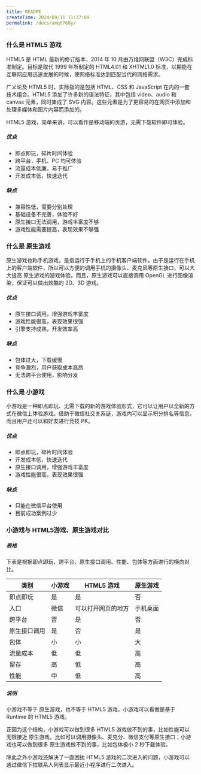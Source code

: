 ```yaml
---
title: README
createTime: 2024/09/11 11:37:09
permalink: /docs/amqt760y/
---
```


### 什么是 HTML5 游戏

HTML5 是 HTML 最新的修订版本，2014 年 10 月由万维网联盟（W3C）完成标准制定。目标是取代 1999 年所制定的 HTML4.01 和 XHTML1.0 标准，以期能在互联网应用迅速发展的时候，使网络标准达到匹配当代的网络需求。

广义论及 HTML5 时，实际指的是包括 HTML、CSS 和 JavaScript 在内的一套技术组合。HTML5 添加了许多新的语法特征，其中包括 video、audio 和 canvas 元素，同时集成了 SVG 内容。这些元素是为了更容易的在网页中添加和处理多媒体和图片内容而添加的。

HTML5 游戏，简单来讲，可以看作是移动端的页游，无需下载软件即可体验。

##### 优点

* 即点即玩，碎片时间体验
* 跨平台，手机、PC 均可体验
* 流量成本低廉，易于推广
* 开发成本低，快速迭代

##### 缺点

* 兼容性低，需要分别处理
* 基础设备不完善，体验不好
* 原生接口无法调用，游戏丰富度不够
* 游戏性能需要提高，表现效果不够强


### 什么是 原生游戏

原生游戏也称手机游戏，是指运行于手机上的手机客户端软件。由于是运行在手机上的客户端软件，所以可以方便的调用手机的摄像头、麦克风等原生接口，可以大大提高 原生游戏的游戏体验。而且，原生游戏可以直接调用 OpenGL 进行图像渲染，保证可以做出炫酷的 2D、3D 游戏。

##### 优点

* 原生接口调用，增强游戏丰富度
* 游戏性能很高，表现效果很强
* 引擎支持成熟，开发效率高

##### 缺点

* 包体过大，下载缓慢
* 竞争激烈，用户获取成本高昂
* 无法跨平台使用，影响分发


### 什么是 小游戏

小游戏是一种即点即玩、无需下载的新的游戏体验形式，它可以让用户以全新的方式在微信上体验游戏。借助于微信社交关系链，游戏内可以显示积分排名等信息，而且用户还可以和好友进行竞技 PK。

##### 优点

* 即点即玩，碎片时间体验
* 开发成本低，快速迭代
* 原生接口调用，增强游戏丰富度
* 游戏性能很高，表现效果很强

##### 缺点

* 只能在微信平台使用
* 目前成功案例过少


### 小游戏与 HTML5游戏、原生游戏对比

##### 表格

下表是根据即点即玩、跨平台、原生接口调用、性能、包体等方面进行的横向对比。

|类别|小游戏|HTML5 游戏|原生游戏|
|--|--|--|--|
|即点即玩|是|是|否|
|入口|微信|可以打开网页的地方|手机桌面|
|跨平台|否|是|否|
|原生接口调用|是|否|是|
|包体|小|小|大|
|流量成本|低|低|高|
|留存|高|低|高|
|性能|中|低|高|


##### 说明

小游戏不等于 原生游戏，也不等于 HTML5 游戏，小游戏可以看做是基于 Runtime 的 HTML5 游戏。

正因为这个结构，小游戏可以做到很多 HTML5 游戏做不到的事，比如性能可以无限接近 原生游戏，比如可以调用摄像头、麦克分、微信支付等原生接口；小游戏也可以做到很多 原生游戏做不到的事，比如包体极小 2 秒下载体验。

除此之外小游戏还解决了一直困扰 HTML5 游戏的二次进入的问题，小游戏可以通过微信下拉联系人列表显示最近小程序进行二次进入。